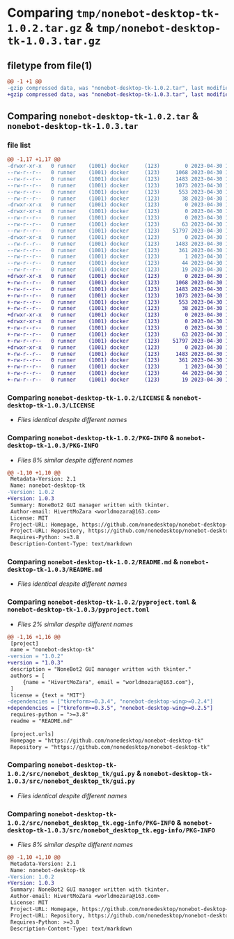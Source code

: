 # Comparing `tmp/nonebot-desktop-tk-1.0.2.tar.gz` & `tmp/nonebot-desktop-tk-1.0.3.tar.gz`

## filetype from file(1)

```diff
@@ -1 +1 @@
-gzip compressed data, was "nonebot-desktop-tk-1.0.2.tar", last modified: Sun Apr 30 12:46:38 2023, max compression
+gzip compressed data, was "nonebot-desktop-tk-1.0.3.tar", last modified: Sun Apr 30 13:08:55 2023, max compression
```

## Comparing `nonebot-desktop-tk-1.0.2.tar` & `nonebot-desktop-tk-1.0.3.tar`

### file list

```diff
@@ -1,17 +1,17 @@
-drwxr-xr-x   0 runner    (1001) docker     (123)        0 2023-04-30 12:46:37.995325 nonebot-desktop-tk-1.0.2/
--rw-r--r--   0 runner    (1001) docker     (123)     1068 2023-04-30 12:46:27.000000 nonebot-desktop-tk-1.0.2/LICENSE
--rw-r--r--   0 runner    (1001) docker     (123)     1483 2023-04-30 12:46:37.995325 nonebot-desktop-tk-1.0.2/PKG-INFO
--rw-r--r--   0 runner    (1001) docker     (123)     1073 2023-04-30 12:46:27.000000 nonebot-desktop-tk-1.0.2/README.md
--rw-r--r--   0 runner    (1001) docker     (123)      553 2023-04-30 12:46:27.000000 nonebot-desktop-tk-1.0.2/pyproject.toml
--rw-r--r--   0 runner    (1001) docker     (123)       38 2023-04-30 12:46:37.995325 nonebot-desktop-tk-1.0.2/setup.cfg
-drwxr-xr-x   0 runner    (1001) docker     (123)        0 2023-04-30 12:46:37.995325 nonebot-desktop-tk-1.0.2/src/
-drwxr-xr-x   0 runner    (1001) docker     (123)        0 2023-04-30 12:46:37.995325 nonebot-desktop-tk-1.0.2/src/nonebot_desktop_tk/
--rw-r--r--   0 runner    (1001) docker     (123)        0 2023-04-30 12:46:27.000000 nonebot-desktop-tk-1.0.2/src/nonebot_desktop_tk/__init__.py
--rw-r--r--   0 runner    (1001) docker     (123)       63 2023-04-30 12:46:27.000000 nonebot-desktop-tk-1.0.2/src/nonebot_desktop_tk/__main__.py
--rw-r--r--   0 runner    (1001) docker     (123)    51797 2023-04-30 12:46:27.000000 nonebot-desktop-tk-1.0.2/src/nonebot_desktop_tk/gui.py
-drwxr-xr-x   0 runner    (1001) docker     (123)        0 2023-04-30 12:46:37.995325 nonebot-desktop-tk-1.0.2/src/nonebot_desktop_tk.egg-info/
--rw-r--r--   0 runner    (1001) docker     (123)     1483 2023-04-30 12:46:37.000000 nonebot-desktop-tk-1.0.2/src/nonebot_desktop_tk.egg-info/PKG-INFO
--rw-r--r--   0 runner    (1001) docker     (123)      361 2023-04-30 12:46:37.000000 nonebot-desktop-tk-1.0.2/src/nonebot_desktop_tk.egg-info/SOURCES.txt
--rw-r--r--   0 runner    (1001) docker     (123)        1 2023-04-30 12:46:37.000000 nonebot-desktop-tk-1.0.2/src/nonebot_desktop_tk.egg-info/dependency_links.txt
--rw-r--r--   0 runner    (1001) docker     (123)       44 2023-04-30 12:46:37.000000 nonebot-desktop-tk-1.0.2/src/nonebot_desktop_tk.egg-info/requires.txt
--rw-r--r--   0 runner    (1001) docker     (123)       19 2023-04-30 12:46:37.000000 nonebot-desktop-tk-1.0.2/src/nonebot_desktop_tk.egg-info/top_level.txt
+drwxr-xr-x   0 runner    (1001) docker     (123)        0 2023-04-30 13:08:55.226356 nonebot-desktop-tk-1.0.3/
+-rw-r--r--   0 runner    (1001) docker     (123)     1068 2023-04-30 13:08:41.000000 nonebot-desktop-tk-1.0.3/LICENSE
+-rw-r--r--   0 runner    (1001) docker     (123)     1483 2023-04-30 13:08:55.226356 nonebot-desktop-tk-1.0.3/PKG-INFO
+-rw-r--r--   0 runner    (1001) docker     (123)     1073 2023-04-30 13:08:41.000000 nonebot-desktop-tk-1.0.3/README.md
+-rw-r--r--   0 runner    (1001) docker     (123)      553 2023-04-30 13:08:41.000000 nonebot-desktop-tk-1.0.3/pyproject.toml
+-rw-r--r--   0 runner    (1001) docker     (123)       38 2023-04-30 13:08:55.226356 nonebot-desktop-tk-1.0.3/setup.cfg
+drwxr-xr-x   0 runner    (1001) docker     (123)        0 2023-04-30 13:08:55.222356 nonebot-desktop-tk-1.0.3/src/
+drwxr-xr-x   0 runner    (1001) docker     (123)        0 2023-04-30 13:08:55.222356 nonebot-desktop-tk-1.0.3/src/nonebot_desktop_tk/
+-rw-r--r--   0 runner    (1001) docker     (123)        0 2023-04-30 13:08:41.000000 nonebot-desktop-tk-1.0.3/src/nonebot_desktop_tk/__init__.py
+-rw-r--r--   0 runner    (1001) docker     (123)       63 2023-04-30 13:08:41.000000 nonebot-desktop-tk-1.0.3/src/nonebot_desktop_tk/__main__.py
+-rw-r--r--   0 runner    (1001) docker     (123)    51797 2023-04-30 13:08:41.000000 nonebot-desktop-tk-1.0.3/src/nonebot_desktop_tk/gui.py
+drwxr-xr-x   0 runner    (1001) docker     (123)        0 2023-04-30 13:08:55.222356 nonebot-desktop-tk-1.0.3/src/nonebot_desktop_tk.egg-info/
+-rw-r--r--   0 runner    (1001) docker     (123)     1483 2023-04-30 13:08:55.000000 nonebot-desktop-tk-1.0.3/src/nonebot_desktop_tk.egg-info/PKG-INFO
+-rw-r--r--   0 runner    (1001) docker     (123)      361 2023-04-30 13:08:55.000000 nonebot-desktop-tk-1.0.3/src/nonebot_desktop_tk.egg-info/SOURCES.txt
+-rw-r--r--   0 runner    (1001) docker     (123)        1 2023-04-30 13:08:55.000000 nonebot-desktop-tk-1.0.3/src/nonebot_desktop_tk.egg-info/dependency_links.txt
+-rw-r--r--   0 runner    (1001) docker     (123)       44 2023-04-30 13:08:55.000000 nonebot-desktop-tk-1.0.3/src/nonebot_desktop_tk.egg-info/requires.txt
+-rw-r--r--   0 runner    (1001) docker     (123)       19 2023-04-30 13:08:55.000000 nonebot-desktop-tk-1.0.3/src/nonebot_desktop_tk.egg-info/top_level.txt
```

### Comparing `nonebot-desktop-tk-1.0.2/LICENSE` & `nonebot-desktop-tk-1.0.3/LICENSE`

 * *Files identical despite different names*

### Comparing `nonebot-desktop-tk-1.0.2/PKG-INFO` & `nonebot-desktop-tk-1.0.3/PKG-INFO`

 * *Files 8% similar despite different names*

```diff
@@ -1,10 +1,10 @@
 Metadata-Version: 2.1
 Name: nonebot-desktop-tk
-Version: 1.0.2
+Version: 1.0.3
 Summary: NoneBot2 GUI manager written with tkinter.
 Author-email: HivertMoZara <worldmozara@163.com>
 License: MIT
 Project-URL: Homepage, https://github.com/nonedesktop/nonebot-desktop-tk
 Project-URL: Repository, https://github.com/nonedesktop/nonebot-desktop-tk
 Requires-Python: >=3.8
 Description-Content-Type: text/markdown
```

### Comparing `nonebot-desktop-tk-1.0.2/README.md` & `nonebot-desktop-tk-1.0.3/README.md`

 * *Files identical despite different names*

### Comparing `nonebot-desktop-tk-1.0.2/pyproject.toml` & `nonebot-desktop-tk-1.0.3/pyproject.toml`

 * *Files 2% similar despite different names*

```diff
@@ -1,16 +1,16 @@
 [project]
 name = "nonebot-desktop-tk"
-version = "1.0.2"
+version = "1.0.3"
 description = "NoneBot2 GUI manager written with tkinter."
 authors = [
     {name = "HivertMoZara", email = "worldmozara@163.com"},
 ]
 license = {text = "MIT"}
-dependencies = ["tkreform>=0.3.4", "nonebot-desktop-wing>=0.2.4"]
+dependencies = ["tkreform>=0.3.5", "nonebot-desktop-wing>=0.2.5"]
 requires-python = ">=3.8"
 readme = "README.md"
 
 [project.urls]
 Homepage = "https://github.com/nonedesktop/nonebot-desktop-tk"
 Repository = "https://github.com/nonedesktop/nonebot-desktop-tk"
```

### Comparing `nonebot-desktop-tk-1.0.2/src/nonebot_desktop_tk/gui.py` & `nonebot-desktop-tk-1.0.3/src/nonebot_desktop_tk/gui.py`

 * *Files identical despite different names*

### Comparing `nonebot-desktop-tk-1.0.2/src/nonebot_desktop_tk.egg-info/PKG-INFO` & `nonebot-desktop-tk-1.0.3/src/nonebot_desktop_tk.egg-info/PKG-INFO`

 * *Files 8% similar despite different names*

```diff
@@ -1,10 +1,10 @@
 Metadata-Version: 2.1
 Name: nonebot-desktop-tk
-Version: 1.0.2
+Version: 1.0.3
 Summary: NoneBot2 GUI manager written with tkinter.
 Author-email: HivertMoZara <worldmozara@163.com>
 License: MIT
 Project-URL: Homepage, https://github.com/nonedesktop/nonebot-desktop-tk
 Project-URL: Repository, https://github.com/nonedesktop/nonebot-desktop-tk
 Requires-Python: >=3.8
 Description-Content-Type: text/markdown
```

